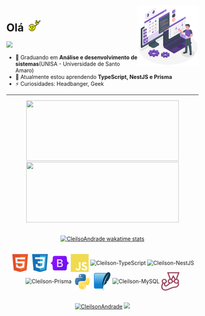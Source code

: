 <img src="./src/programming.svg" width="160px" align="right" alt="Profile"/>

# Olá &nbsp;<img src="./src/metal.gif" width="30px" />

![](https://komarev.com/ghpvc/?username=cleilsonandrade&label=Visualizações&style=flat-square&color=blue)

- 📖 Graduando em  **Análise e desenvolvimento de sistemas**(UNISA - Universidade de Santo Amaro)
- 🌱 Atualmente estou aprendendo **TypeScript, NestJS e Prisma**
- ⚡ Curiosidades: Headbanger, Geek

---

<div align="center">
  <img width="400px" height="158px" src="https://github-readme-stats.vercel.app/api?username=cleilsonandrade&locale=pt-br&layout=compact&show_icons=true&theme=nightowl">
  <img width="400px" height="158px" src="https://github-readme-stats.vercel.app/api/top-langs/?username=cleilsonandrade&locale=pt-br&&layout=compact&include_all_commits=true&count_private=true&theme=tokyonight&show_icons=true">
</div>

<br>

<p align="center">
  <a href="https://github.com/anuraghazra/github-readme-stats">
    <img src="https://github-readme-stats.vercel.app/api/wakatime?username=CleilsonAndrade&locale=pt-br&theme=nightowl" alt="CleilsoAndrade wakatime stats">
  </a>
</p>


<br>

<div align="center" style="display: inline_block">
  <img align="center" alt="Cleilson-HTML" height="48" width="48" src="https://raw.githubusercontent.com/devicons/devicon/master/icons/html5/html5-original.svg">
  <img align="center" alt="Cleilson-CSS" height="48" width="48" src="https://raw.githubusercontent.com/devicons/devicon/master/icons/css3/css3-original.svg">
  <img align="center" alt="Cleilson-Bootstrap" height="48" width="48" src="https://raw.githubusercontent.com/devicons/devicon/master/icons/bootstrap/bootstrap-original.svg">
  <img align="center" alt="Cleilson-Js" height="48" width="48" src="https://raw.githubusercontent.com/devicons/devicon/master/icons/javascript/javascript-plain.svg">
  <img align="center" alt="Cleilson-TypeScript" height="48" width="48" src="https://cdn.jsdelivr.net/gh/devicons/devicon/icons/typescript/typescript-original.svg">
  <img align="center" alt="Cleilson-NestJS" height="48" width="48" src="https://cdn.jsdelivr.net/gh/devicons/devicon/icons/nestjs/nestjs-plain.svg">
  <img align="center" alt="Cleilson-Prisma" height="48" width="48" src="https://devicons.railway.app/i/prisma-dark.svg">
  <img align="center" alt="Cleilson-Python" height="48" width="48" src="https://raw.githubusercontent.com/devicons/devicon/master/icons/python/python-original.svg">
  <img align="center" alt="Cleilson-SQLite" height="48" width="48" src="https://raw.githubusercontent.com/devicons/devicon/master/icons/sqlite/sqlite-original.svg">
  <img align="center" alt="Cleilson-MySQL" height="48" width="48" src="https://cdn.jsdelivr.net/gh/devicons/devicon/icons/mysql/mysql-original.svg">
  <img align="center" alt="Cleilson-Jest" height="48" width="48" src="https://raw.githubusercontent.com/devicons/devicon/master/icons/jest/jest-plain.svg">
</div>

<br>

<p align="center">
  <span>
    <a target="_blank" href="https://www.linkedin.com/in/cleilson-andrade/" target="_blank" title="Perfil no LinkedIn"><img src="https://img.shields.io/badge/LinkedIn-0077B5?style=for-the-badge&logo=linkedin&logoColor=whiteg" alt="CleilsonAndrade" /></a>
    <a target="_blank" href="mailto:cleilsonjose@hotmail.com" target="_blank" title="E-mail para contato"><img src="https://img.shields.io/badge/Microsoft_Outlook-0078D4?style=for-the-badge&logo=microsoft-outlook&logoColor=white" /></a>
  </span>
</p>


<!--
**CleilsonAndrade/CleilsonAndrade** is a ✨ _special_ ✨ repository because its `README.md` (this file) appears on your GitHub profile.

Here are some ideas to get you started:

- 🔭 I’m currently working on ...
- 🌱 I’m currently learning ...
- 👯 I’m looking to collaborate on ...
- 🤔 I’m looking for help with ...
- 💬 Ask me about ...
- 📫 How to reach me: ...
- 😄 Pronouns: ...
- ⚡ Fun fact: ...
-->
